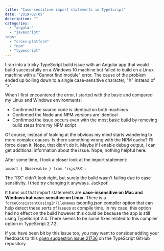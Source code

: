 ```yaml
---
title: "Case-sensitive import statements in TypeScript"
date: "2019-02-09"
description: ""
categories: 
  - "angular"
  - "javascript"
tags: 
  - "cross-platform"
  - "npm"
  - "typescript"
---
```


I ran into a tricky TypeScript build issue with an Angular app that would build successfully on a Windows 10 machine but failed to build on a Linux machine with a "Cannot find module" error. The cause of the problem ended up boiling down to a single case-sensitive character, "X" instead of "x".

When I first encountered the error, I started with the basic and compared my Linux and Windows environments:

- Confirmed the source code is identical on both machines
- Confirmed the Node and NPM versions are identical
- Confirmed the issue occurs even with the most basic build by removing build steps from my NPM script

Of course, instead of looking at the obvious my mind starts wandering to more complex causes. Is there something wrong with the NPM cache? I'll force clean it. Nope, that didn't do it. Maybe if I enable debug output, I can get additional information about the issue. Nope, nothing helpful here.

After some time, I took a closer look at the import statement:

```
import { Observable } from 'rxjs/RX'; 
```

The "RX" didn't look right, but surely the build wasn't failing due to case sensitivity. I tried try changing it anyways. Jackpot!

It turns out that import statements are **case-insensitive on Mac and Windows but case-sensitive on Linux.** There is a `forceConsistentCasingInFileNames` tsconfig.json compiler option that can help detect these sorts of issues at compile time. In my case, this option had no effect on the build however this could be because the app is still using TypeScript 2.4. There seems to be some fixes related to this compiler option in TypeScript 2.7.2.

If you have been bit by this issue too, you may want to consider adding your feedback to this [open suggestion issue 21736](https://github.com/Microsoft/TypeScript/issues/21736) on the TypeScript GitHub repository.
